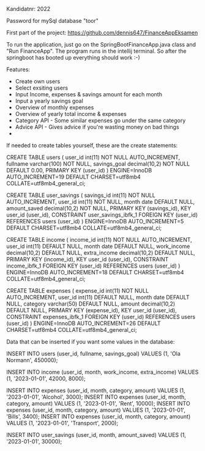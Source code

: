 Kandidatnr: 2022

Password for mySql database "toor"

First part of the project:
https://github.com/dennis647/FinanceAppEksamen

To run the application, just go on the SpringBootFinanceApp.java class and "Run FinanceApp".
The program runs in the intellij terminal. So after the springboot has booted up everything should work :-)

Features:
- Create own users
- Select exsiting users
- Input Income, expenses & savings amount for each month
- Input a yearly savings goal
- Overview of monthly expenses
- Overview of yearly total income & expenses
- Category API - Some similar expenses go under the same category
- Advice API - Gives advice if you're wasting money on bad things
- 


If needed to create tables yourself, these are the create statements:

CREATE TABLE users ( user_id int(11) NOT NULL AUTO_INCREMENT, fullname varchar(100) NOT NULL, savings_goal decimal(10,2) NOT NULL DEFAULT 0.00, PRIMARY KEY (user_id) ) ENGINE=InnoDB AUTO_INCREMENT=19 DEFAULT CHARSET=utf8mb4 COLLATE=utf8mb4_general_ci;

CREATE TABLE user_savings ( savings_id int(11) NOT NULL AUTO_INCREMENT, user_id int(11) NOT NULL, month date DEFAULT NULL, amount_saved decimal(10,2) NOT NULL, PRIMARY KEY (savings_id), KEY user_id (user_id), CONSTRAINT user_savings_ibfk_1 FOREIGN KEY (user_id) REFERENCES users (user_id) ) ENGINE=InnoDB AUTO_INCREMENT=5 DEFAULT CHARSET=utf8mb4 COLLATE=utf8mb4_general_ci;

CREATE TABLE income ( income_id int(11) NOT NULL AUTO_INCREMENT, user_id int(11) DEFAULT NULL, month date DEFAULT NULL, work_income decimal(10,2) DEFAULT NULL, extra_income decimal(10,2) DEFAULT NULL, PRIMARY KEY (income_id), KEY user_id (user_id), CONSTRAINT income_ibfk_1 FOREIGN KEY (user_id) REFERENCES users (user_id) ) ENGINE=InnoDB AUTO_INCREMENT=18 DEFAULT CHARSET=utf8mb4 COLLATE=utf8mb4_general_ci;

CREATE TABLE expenses ( expense_id int(11) NOT NULL AUTO_INCREMENT, user_id int(11) DEFAULT NULL, month date DEFAULT NULL, category varchar(50) DEFAULT NULL, amount decimal(10,2) DEFAULT NULL, PRIMARY KEY (expense_id), KEY user_id (user_id), CONSTRAINT expenses_ibfk_1 FOREIGN KEY (user_id) REFERENCES users (user_id) ) ENGINE=InnoDB AUTO_INCREMENT=26 DEFAULT CHARSET=utf8mb4 COLLATE=utf8mb4_general_ci;

Data that can be inserted if you want some values in the database:

INSERT INTO users (user_id, fullname, savings_goal) VALUES (1, 'Ola Normann', 450000);

INSERT INTO income (user_id, month, work_income, extra_income) VALUES (1, '2023-01-01', 42000, 8000);

INSERT INTO expenses (user_id, month, category, amount) VALUES (1, '2023-01-01', 'Alcohol', 3000);
INSERT INTO expenses (user_id, month, category, amount) VALUES (1, '2023-01-01', 'Rent', 10000);
INSERT INTO expenses (user_id, month, category, amount) VALUES (1, '2023-01-01', 'Bills', 3400);
INSERT INTO expenses (user_id, month, category, amount) VALUES (1, '2023-01-01', 'Transport', 2000);

INSERT INTO user_savings (user_id, month, amount_saved) VALUES (1, '2023-01-01', 30000);

